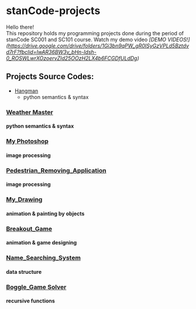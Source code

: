 # stanCode-projects
Hello there!\
This repository holds my programming projects done during the period of stanCode SC001 and SC101 course.
Watch my demo video *[DEMO VIDEOS!] (https://drive.google.com/drive/folders/1Gi3bn9qPW_gR0ISyGzVPLd5Bztdvd7rF?fbclid=IwAR36BW3v_bHn-Idsh-0_ROSWLwrXOzoervZId25OOzH2LX4b6FCGDfULdDg)*

## Projects Source Codes:
* [Hangman](https://github.com/josephtl/stanCode-projects/tree/main/hangman_game)
  * python semantics & syntax
### [Weather Master](https://github.com/josephtl/stanCode-projects/tree/main/weather_master)
  #### python semantics & syntax
### [My Photoshop](https://github.com/josephtl/stanCode-projects/tree/main/my_photoshop)
  #### image processing
### [Pedestrian_Removing_Application](https://github.com/josephtl/stanCode-projects/tree/main/pedestrian_removing_application)
  #### image processing
### [My_Drawing](https://github.com/josephtl/stanCode-projects/tree/main/my_drawing)
  #### animation & painting by objects
### [Breakout_Game](https://github.com/josephtl/stanCode-projects/tree/main/breakout_game)
  #### animation & game designing
### [Name_Searching_System](https://github.com/josephtl/stanCode-projects/tree/main/name_searching_system)
  #### data structure
### [Boggle_Game Solver](https://github.com/josephtl/stanCode-projects/tree/main/boggle_game_solver)
  #### recursive functions
